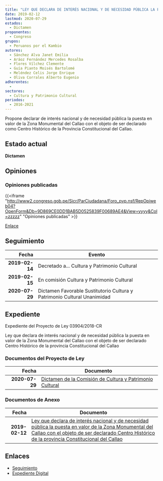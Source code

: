 ```yaml
---
title: "LEY QUE DECLARA DE INTERÉS NACIONAL Y DE NECESIDAD PÚBLICA LA PUESTA EN VALOR DE LA ZONA MONUMENTAL DEL CALLAO CON EL OBJETO DE SER DECLARADO CENTRO HISTÓRICO DE LA PROVINCIA CONSTITUCIONAL DEL CALLAO"
date: 2019-02-12
lastmod: 2020-07-29
estados: 
  - Dictamen
proponentes: 
  - Congreso
grupos: 
  - Peruanos por el Kambio
autores: 
  - Sánchez Alva Janet Emilia
  - Aráoz Fernández Mercedes Rosalba
  - Flores Vílchez Clemente
  - Guía Pianto Moisés Bartolomé
  - Meléndez Celis Jorge Enrique
  - Oliva Corrales Alberto Eugenio
adherentes: 
  - 
sectores: 
  - Cultura y Patrimonio Cultural
periodos: 
  - 2016-2021
---
```


Propone declarar de interés nacional y de necesidad pública la puesta en valor de la Zona Monumental del Callao con el objeto de ser declarado como Centro Histórico de la Provincia Constitucional del Callao.


## Estado actual

**Dictamen**

## Opiniones

### Opiniones publicadas

{{<iframe "http://www2.congreso.gob.pe/Sicr/ParCiudadana/Foro_pvp.nsf/RepOpiweb04?OpenForm&Db=9D869CE0DD1BAB5D0525839F00689AE4&View=yyyy&Col=zzzzz" "Opiniones publicadas" >}}

[Enlace](http://www2.congreso.gob.pe/Sicr/ParCiudadana/Foro_pvp.nsf/RepOpiweb04?OpenForm&Db=9D869CE0DD1BAB5D0525839F00689AE4&View=yyyy&Col=zzzzz)

## Seguimiento

| Fecha | Evento |
|------:|--------|
| **2019-02-14** | Decretado a... Cultura y Patrimonio Cultural|
| **2019-02-15** | En comisión Cultura y Patrimonio Cultural|
| **2020-07-29** | Dictamen Favorable Sustitutorio Cultura y Patrimonio Cultural Unanimidad|


## Expediente

Expediente del Proyecto de Ley 03904/2018-CR

Ley que declara de interés nacional y de necesidad pública la puesta en valor de la Zona Monumental del Callao con el objeto de ser declarado Centro Histórico de la provincia Constitucional del Callao


### Documentos del Proyecto de Ley

| Fecha | Documento |
|------:|--------|
| **2020-07-29** | [Dictamen de la Comisión de Cultura y Patrimonio Cultural](http://www.leyes.congreso.gob.pe/Documentos/2016_2021/ADLP/Normas_Legales/30815-LEY.pdf) |

### Documentos de Anexo

| Fecha | Documento |
|------:|--------|
| **2019-02-12** | [Ley que declara de interés nacional y de necesidad pública la puesta en valor de la Zona Monumental del Callao con el objeto de ser declarado Centro Histórico de la provincia Constitucional del Callao](http://www.leyes.congreso.gob.pe/Documentos/2016_2021/Proyectos_de_Ley_y_de_Resoluciones_Legislativas/PL0390420190212.pdf) |

## Enlaces 

- [Seguimiento](http://www2.congreso.gob.pe/Sicr/TraDocEstProc/CLProLey2016.nsf/f7fff46988ca05b1052578e100829cc7/77c2912ec79a6bd00525839f005df7b9?OpenDocument)
- [Expediente Digital](http://www2.congreso.gob.pe/Sicr/TraDocEstProc/CLProLey2016.nsf/f7fff46988ca05b1052578e100829cc7/77c2912ec79a6bd00525839f005df7b9?OpenDocument&Click=05257FB7005EB655.eb71d0cf91d8294e05256cdf006b5706/$Body/0.1C6C)
